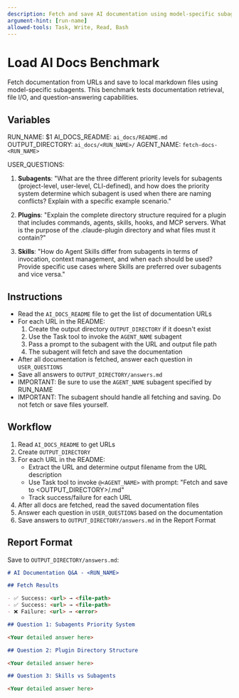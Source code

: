 ```yaml
---
description: Fetch and save AI documentation using model-specific subagents for benchmarking
argument-hint: [run-name]
allowed-tools: Task, Write, Read, Bash
---
```


# Load AI Docs Benchmark

Fetch documentation from URLs and save to local markdown files using model-specific subagents. This benchmark tests documentation retrieval, file I/O, and question-answering capabilities.

## Variables

RUN_NAME: $1
AI_DOCS_README: `ai_docs/README.md`
OUTPUT_DIRECTORY: `ai_docs/<RUN_NAME>/`
AGENT_NAME: `fetch-docs-<RUN_NAME>`

USER_QUESTIONS:

1. **Subagents**: "What are the three different priority levels for subagents (project-level, user-level, CLI-defined), and how does the priority system determine which subagent is used when there are naming conflicts? Explain with a specific example scenario."

2. **Plugins**: "Explain the complete directory structure required for a plugin that includes commands, agents, skills, hooks, and MCP servers. What is the purpose of the .claude-plugin directory and what files must it contain?"

3. **Skills**: "How do Agent Skills differ from subagents in terms of invocation, context management, and when each should be used? Provide specific use cases where Skills are preferred over subagents and vice versa."

## Instructions

- Read the `AI_DOCS_README` file to get the list of documentation URLs
- For each URL in the README:
  1. Create the output directory `OUTPUT_DIRECTORY` if it doesn't exist
  2. Use the Task tool to invoke the `AGENT_NAME` subagent
  3. Pass a prompt to the subagent with the URL and output file path
  4. The subagent will fetch and save the documentation
- After all documentation is fetched, answer each question in `USER_QUESTIONS`
- Save all answers to `OUTPUT_DIRECTORY/answers.md`
- IMPORTANT: Be sure to use the `AGENT_NAME` subagent specified by RUN_NAME
- IMPORTANT: The subagent should handle all fetching and saving. Do not fetch or save files yourself.

## Workflow

1. Read `AI_DOCS_README` to get URLs
2. Create `OUTPUT_DIRECTORY`
3. For each URL in the README:
   - Extract the URL and determine output filename from the URL description
   - Use Task tool to invoke `@<AGENT_NAME>` with prompt: "Fetch <URL> and save to <OUTPUT_DIRECTORY>/<filename>.md"
   - Track success/failure for each URL
4. After all docs are fetched, read the saved documentation files
5. Answer each question in `USER_QUESTIONS` based on the documentation
6. Save answers to `OUTPUT_DIRECTORY/answers.md` in the Report Format

## Report Format

Save to `OUTPUT_DIRECTORY/answers.md`:

```markdown
# AI Documentation Q&A - <RUN_NAME>

## Fetch Results

- ✅ Success: <url> → <file-path>
- ✅ Success: <url> → <file-path>
- ❌ Failure: <url> → <error>

## Question 1: Subagents Priority System

<Your detailed answer here>

## Question 2: Plugin Directory Structure

<Your detailed answer here>

## Question 3: Skills vs Subagents

<Your detailed answer here>
```
